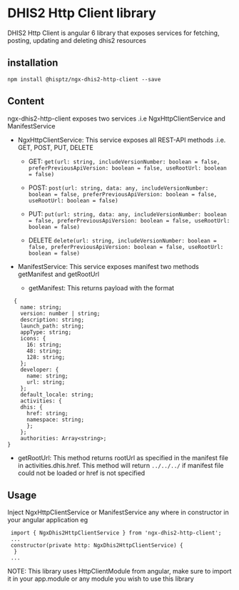 # DHIS2 Http Client library

DHIS2 Http Client is angular 6 library that exposes services for fetching, posting, updating and deleting dhis2 resources

## installation

`npm install @hisptz/ngx-dhis2-http-client --save`

## Content

ngx-dhis2-http-client exposes two services .i.e NgxHttpClientService and ManifestService

- NgxHttpClientService: This service exposes all REST-API methods .i.e. GET, POST, PUT, DELETE

  - GET: `get(url: string, includeVersionNumber: boolean = false, preferPreviousApiVersion: boolean = false, useRootUrl: boolean = false)`

  - POST: `post(url: string, data: any, includeVersionNumber: boolean = false, preferPreviousApiVersion: boolean = false, useRootUrl: boolean = false)`

  - PUT: `put(url: string, data: any, includeVersionNumber: boolean = false, preferPreviousApiVersion: boolean = false, useRootUrl: boolean = false)`

  - DELETE `delete(url: string, includeVersionNumber: boolean = false, preferPreviousApiVersion: boolean = false, useRootUrl: boolean = false)`

- ManifestService: This service exposes manifest two methods getManifest and getRootUrl
  - getManifest: This returns payload with the format

```
  {
    name: string;
    version: number | string;
    description: string;
    launch_path: string;
    appType: string;
    icons: {
      16: string;
      48: string;
      128: string;
    };
    developer: {
      name: string;
      url: string;
    };
    default_locale: string;
    activities: {
    dhis: {
      href: string;
      namespace: string;
      };
    };
    authorities: Array<string>;
}
```

- getRootUrl: This method returns rootUrl as specified in the manifest file in activities.dhis.href. This method will return `../../../` if manifest file could not be loaded or href is not specified

## Usage

Inject NgxHttpClientService or ManifestService any where in constructor in your angular application eg

```
 import { NgxDhis2HttpClientService } from 'ngx-dhis2-http-client';
 ...
 constructor(private http: NgxDhis2HttpClientService) {
  }
 ...
```

NOTE: This library uses HttpClientModule from angular, make sure to import it in your app.module or any module you wish to use this library
